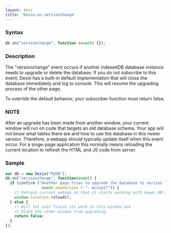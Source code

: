 ```yaml
---
layout: docs
title: 'Dexie.on.versionchange'
---
```


### Syntax

```javascript
db.on("versionchange", function (event) {});
```

### Description

The "versionchange" event occurs if another indexedDB database instance needs to upgrade or delete the database. If you do not subscribe to this event, Dexie has a built-in default implementation that will close the database immediately and log to console. This will resume the upgrading process of the other page.

To override the default behavior, your subscriber function must return false.

### NOTE

After an upgrade has been made from another window, your current window will run on code that targets an old database schema. Your app will not know what tables there are and how to use the database in this newer version. Therefore, a webapp should typically update itself when this event occur. For a singe-page application this normally means reloading the current location to refresh the HTML and JS code from server.

### Sample

```javascript
var db = new Dexie("MyDB");
db.on("versionchange", function(event) {
  if (confirm ("Another page tries to upgrade the database to version " +
                event.newVersion + ". Accept?")) {
    // Refresh current webapp so that it starts working with newer DB schema.
    window.location.reload();
  } else {
    // Will let user finish its work in this window and
    // block the other window from upgrading.
    return false;
  }
});
```
